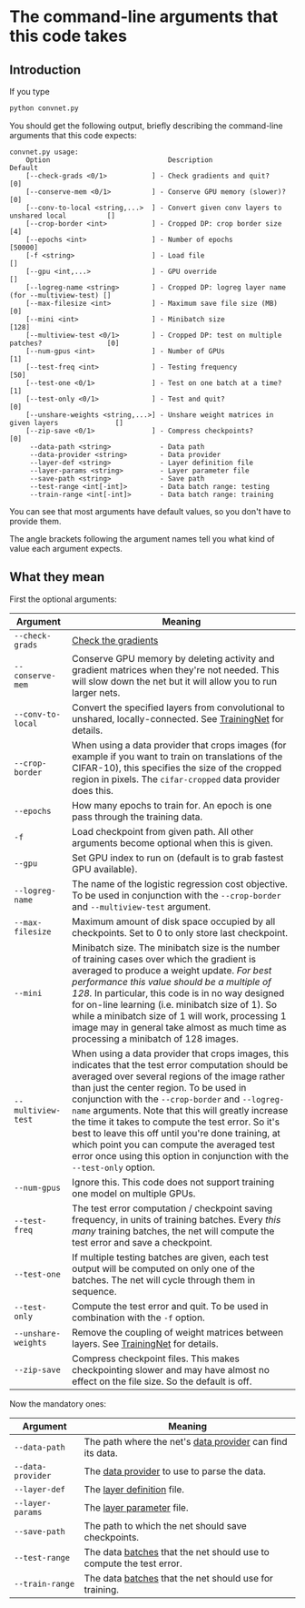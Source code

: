 # The command-line arguments that this code takes

## Introduction

If you type

```sh
python convnet.py
```

You should get the following output, briefly describing the command-line arguments that this code expects:

```
convnet.py usage:
    Option                             Description                                          Default
    [--check-grads <0/1>           ] - Check gradients and quit?                            [0]
    [--conserve-mem <0/1>          ] - Conserve GPU memory (slower)?                        [0]
    [--conv-to-local <string,...>  ] - Convert given conv layers to unshared local          []
    [--crop-border <int>           ] - Cropped DP: crop border size                         [4]
    [--epochs <int>                ] - Number of epochs                                     [50000]
    [-f <string>                   ] - Load file                                            []
    [--gpu <int,...>               ] - GPU override                                         []
    [--logreg-name <string>        ] - Cropped DP: logreg layer name (for --multiview-test) []
    [--max-filesize <int>          ] - Maximum save file size (MB)                          [0]
    [--mini <int>                  ] - Minibatch size                                       [128]
    [--multiview-test <0/1>        ] - Cropped DP: test on multiple patches?                [0]
    [--num-gpus <int>              ] - Number of GPUs                                       [1]
    [--test-freq <int>             ] - Testing frequency                                    [50]
    [--test-one <0/1>              ] - Test on one batch at a time?                         [1]
    [--test-only <0/1>             ] - Test and quit?                                       [0]
    [--unshare-weights <string,...>] - Unshare weight matrices in given layers              []
    [--zip-save <0/1>              ] - Compress checkpoints?                                [0]
     --data-path <string>            - Data path
     --data-provider <string>        - Data provider
     --layer-def <string>            - Layer definition file
     --layer-params <string>         - Layer parameter file
     --save-path <string>            - Save path
     --test-range <int[-int]>        - Data batch range: testing
     --train-range <int[-int]>       - Data batch range: training
```

You can see that most arguments have default values, so you don't have to provide them.

The angle brackets following the argument names tell you what kind of value each argument expects.

## What they mean

First the optional arguments:

| Argument | Meaning |
|----------|---------|
| `--check-grads` | [Check the gradients](CheckingGradients.md) |
| `--conserve-mem` | Conserve GPU memory by deleting activity and gradient matrices when they're not needed. This will slow down the net but it will allow you to run larger nets.|
| `--conv-to-local` | Convert the specified layers from convolutional to unshared, locally-connected. See [TrainingNet](TrainingNet.md#Convert_convolutional_layers_to_unshared,_locally-connected_laye) for details. |
| `--crop-border` | When using a data provider that crops images (for example if you want to train on translations of the CIFAR-10), this specifies the size of the cropped region in pixels. The `cifar-cropped` data provider does this. |
| `--epochs` | How many epochs to train for. An epoch is one pass through the training data. |
| `-f` | Load checkpoint from given path. All other arguments become optional when this is given. |
| `--gpu` | Set GPU index to run on (default is to grab fastest GPU available). |
| `--logreg-name` | The name of the logistic regression cost objective. To be used in conjunction with the `--crop-border` and `--multiview-test` argument. |
| `--max-filesize` | Maximum amount of disk space occupied by all checkpoints. Set to 0 to only store last checkpoint. |
| `--mini` | Minibatch size. The minibatch size is the number of training cases over which the gradient is averaged to produce a weight update. *For best performance this value should be a multiple of 128.* In particular, this code is in no way designed for on-line learning (i.e. minibatch size of 1). So while a minibatch size of 1 will work, processing 1 image may in general take almost as much time as processing a minibatch of 128 images. |
| `--multiview-test` | When using a data provider that crops images, this indicates that the test error computation should be averaged over several regions of the image rather than just the center region. To be used in conjunction with the `--crop-border` and `--logreg-name` arguments. Note that this will greatly increase the time it takes to compute the test error. So it's best to leave this off until you're done training, at which point you can compute the averaged test error once using this option in conjunction with the `--test-only` option. |
| `--num-gpus` | Ignore this. This code does not support training one model on multiple GPUs. |
| `--test-freq` | The test error computation / checkpoint saving frequency, in units of training batches. Every *this many* training batches,  the net will compute the test error and save a checkpoint.|
| `--test-one` | If multiple testing batches are given, each test output will be computed on only one of the batches. The net will cycle through them in sequence. |
| `--test-only` | Compute the test error and quit. To be used in combination with the `-f` option. |
| `--unshare-weights` | Remove the coupling of weight matrices between layers. See [TrainingNet](TrainingNet.md#decoupling-weight-matrices-between-layers) for details. |
| `--zip-save` | Compress checkpoint files. This makes checkpointing slower and may have almost no effect on the file size. So the default is off. |

Now the mandatory ones:

| Argument | Meaning |
|----------|---------|
| `--data-path` | The path where the net's [data provider](Data.md) can find its data. |
| `--data-provider` | The [data provider](Data.md) to use to parse the data. |
| `--layer-def` | The [layer definition](LayerParams.md#Layer_definition_file) file. |
| `--layer-params` | The [layer parameter](LayerParams.md#Layer_parameter_file) file. |
| `--save-path` | The path to which the net should save checkpoints. |
| `--test-range` | The data [batches](Data.md) that the net should use to compute the test error. |
| `--train-range` | The data [batches](Data.md) that the net should use for training. |
